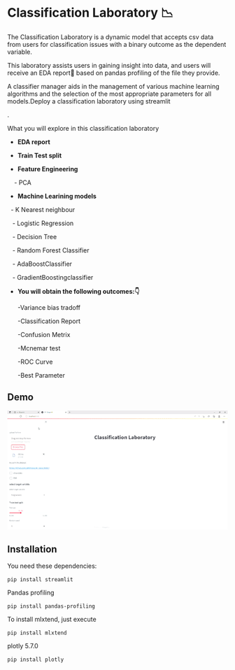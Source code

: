 
# Classification Laboratory 📉

The Classification Laboratory is a dynamic model that accepts csv data from users for classification issues with a binary outcome as the dependent variable.

This laboratory assists users in gaining insight into data, and users will receive an EDA report📑 based on pandas profiling of the file they provide.

A classifier manager aids in the management of various machine learning algorithms and the selection of the most appropriate parameters for all models.Deploy a classification laboratory using streamlit

.

What you will explore in this classification laboratory

- **EDA report**

- **Train Test split** 

- **Feature Engineering**

    - PCA 

- **Machine Learining models**

   - K Nearest neighbour

   - Logistic Regression

   - Decision Tree

   - Random Forest Classifier

   - AdaBoostClassifier

   - GradientBoostingclassifier

- **You will obtain the following outcomes:👇**

  -Variance bias tradoff

  -Classification Report

  -Confusion Metrix

  -Mcnemar test 

  -ROC Curve 

  -Best Parameter

  










## Demo

![Example of Streamlit|635x380](gif.gif)

## Installation
You need these dependencies:
```console
pip install streamlit
```
Pandas profiling
```console
pip install pandas-profiling
```
To install mlxtend, just execute
```console
pip install mlxtend  
```
plotly 5.7.0
```console
pip install plotly
```

